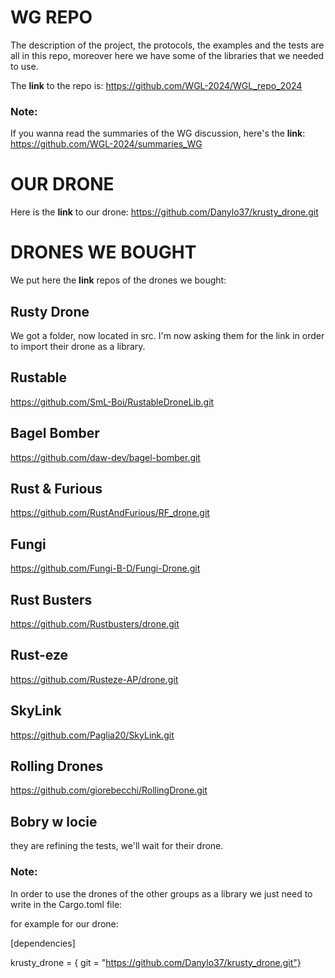# WG REPO
The description of the project, the protocols, the examples and the tests are all in this repo, moreover here we have some of the libraries that we needed to use.

The **link** to the repo is: https://github.com/WGL-2024/WGL_repo_2024

### Note: 
If you wanna read the summaries of the WG discussion, here's the **link**: https://github.com/WGL-2024/summaries_WG

# OUR DRONE
Here is the **link** to our drone:
https://github.com/Danylo37/krusty_drone.git


# DRONES WE BOUGHT
We put here the **link** repos of the drones we bought:

## Rusty Drone
We got a folder, now located in src. I'm now asking them for the link
in order to import their drone as a library.
## Rustable
https://github.com/SmL-Boi/RustableDroneLib.git
## Bagel Bomber
https://github.com/daw-dev/bagel-bomber.git
## Rust & Furious
https://github.com/RustAndFurious/RF_drone.git
## Fungi
https://github.com/Fungi-B-D/Fungi-Drone.git
## Rust Busters
https://github.com/Rustbusters/drone.git
## Rust-eze
https://github.com/Rusteze-AP/drone.git
## SkyLink
https://github.com/Paglia20/SkyLink.git
## Rolling Drones
https://github.com/giorebecchi/RollingDrone.git
## Bobry w locie
they are refining the tests, we'll wait for their drone.


### Note:
In order to use the drones of the other groups as
a library we just need to write in the Cargo.toml file:

for example for our drone:

[dependencies]

krusty_drone = { git = "https://github.com/Danylo37/krusty_drone.git"}

